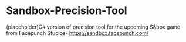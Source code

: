 # Sandbox-Precision-Tool
(placeholder)C# version of precision tool for the upcoming S&amp;box game from Facepunch Studios- https://sandbox.facepunch.com/
